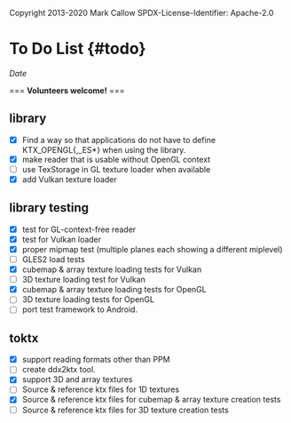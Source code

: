 Copyright 2013-2020 Mark Callow
SPDX-License-Identifier: Apache-2.0

To Do List                     {#todo}
=======

$Date$

=== **Volunteers welcome!** ===

library
-------

- [x] Find a way so that applications do not have to define KTX_OPENGL{,_ES*} when
      using the library.
- [x] make reader that is usable without OpenGL context
- [ ] use TexStorage in GL texture loader when available
- [x] add Vulkan texture loader

library testing
---------------

- [x] test for GL-context-free reader
- [x] test for Vulkan loader
- [x] proper mipmap test (multiple planes each showing a different miplevel)
- [ ] GLES2 load tests
- [x] cubemap & array texture loading tests for Vulkan
- [ ] 3D texture loading test for Vulkan
- [x] cubemap & array texture loading tests for OpenGL
- [ ]  3D texture loading tests for OpenGL
- [ ] port test framework to Android.

toktx
-----

- [x] support reading formats other than PPM
- [ ] create ddx2ktx tool.
- [x] support 3D and array textures
- [ ] Source & reference ktx files for 1D textures
- [x] Source & reference ktx files for cubemap & array texture creation tests
- [ ] Source & reference ktx files for 3D texture creation tests

